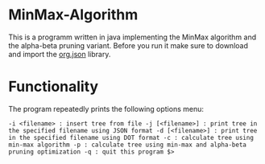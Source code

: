 # MinMax-Algorithm

This is a programm written in java implementing the MinMax algorithm and the alpha-beta pruning variant. 
Before you run it make sure to download and import the [org.json](https://repo1.maven.org/maven2/org/json/json/20230227/json-20230227.jar) library.

# Functionality

The program repeatedly prints the following options menu: 

`-i <filename> : insert tree from file
-j [<filename>] : print tree in the specified filename using JSON format
-d [<filename>] : print tree in the specified filename using DOT format
-c : calculate tree using min-max algorithm
-p : calculate tree using min-max and alpha-beta pruning optimization
-q : quit this program
$>
`
